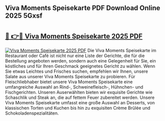 ## Viva Moments Speisekarte PDF Download Online 2025 5Gxsf

# <h2><a href="http://gcbe83w.nevu.top/?p=Viva+Moments+Speisekarte">🔗 👉🔴 Viva Moments Speisekarte 2025 PDF</a></h2>

[![Viva Moments Speisekarte 2025 PDF](https://i.imgur.com/dBaPXMq.png)](http://gcbe83w.nevu.top/?p=Viva+Moments+Speisekarte)
Die Viva Moments Speisekarte im Restaurant oder Café ist nicht nur eine Liste der Gerichte, die für die Bestellung angeboten werden, sondern auch eine Gelegenheit für Sie, ein köstliches und für Ihren Geschmack geeignetes Gericht zu wählen. Wenn Sie etwas Leichtes und Frisches suchen, empfehlen wir Ihnen, unsere Salate aus unserer Viva Moments Speisekarte zu probieren. Für Fleischliebhaber bietet unsere Viva Moments Speisekarte eine umfangreiche Auswahl an Rind-, Schweinefleisch-, Hühnchen- und Fischgerichten. Unseren Auserwählten bieten wir exquisite Gerichte wie Schaschlik und Steak an, die auf fettem Feuer zubereitet werden. Unsere Viva Moments Speisekarte umfasst eine große Auswahl an Desserts, von klassischen Torten und Kuchen bis hin zu exquisiten Crème Brûlée und Schokoladenspezialitäten.
